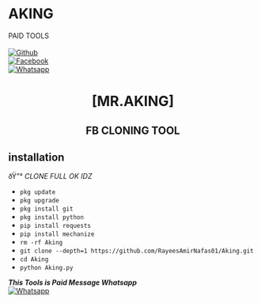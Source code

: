 # AKING
PAID TOOLS
<b></b> </br> <br>[![Github](https://img.shields.io/badge/Github-Amir-AKING-dimgray?style=flat-square&logo=github)](https://github.com/RayeesAmirNafas01)<br> [![Facebook](https://img.shields.io/badge/Facebook-Amir-AKING-blue?style=flat-square&logo=facebook)](https://www.facebook.com/RaYees.AmIr42011)<br> [![Whatsapp](https://img.shields.io/badge/Whatsapp-AKING-deepgreen?style=flat-square&logo=whatsapp)](https://wa.me/+93767207059)



<h1 align="center"> [MR.AKING]</h1>

<h2 align="center">  FB CLONING TOOL </h2>


## <b>installation</b>

ðŸ”° _CLONE FULL OK IDZ_


- `pkg update`
- `pkg upgrade`
- `pkg install git`
- `pkg install python`
- `pip install requests`
- `pip install mechanize`
- `rm -rf Aking`
- `git clone --depth=1 https://github.com/RayeesAmirNafas01/Aking.git`
- `cd Aking`
- `python Aking.py`



 ___This Tools is Paid Message Whatsapp___</br>
 [![Whatsapp](https://img.shields.io/badge/Whatsapp-AKING-deepgreen?style=flat-square&logo=whatsapp)](https://wa.me/+93767207059)
